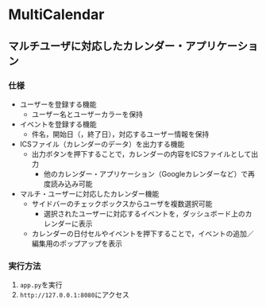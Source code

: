 # MultiCalendar
## マルチユーザに対応したカレンダー・アプリケーション

### 仕様
- ユーザーを登録する機能
  - ユーザー名とユーザーカラーを保持
- イベントを登録する機能
  - 件名，開始日（，終了日），対応するユーザー情報を保持
- ICSファイル（カレンダーのデータ）を出力する機能
  - 出力ボタンを押下することで，カレンダーの内容をICSファイルとして出力
    - 他のカレンダー・アプリケーション（Googleカレンダーなど）で再度読み込み可能
- マルチ・ユーザーに対応したカレンダー機能
  - サイドバーのチェックボックスからユーザを複数選択可能
    - 選択されたユーザーに対応するイベントを，ダッシュボード上のカレンダーに表示
  - カレンダーの日付セルやイベントを押下することで，イベントの追加／編集用のポップアップを表示
 
### 実行方法
1. `app.py`を実行
2. `http://127.0.0.1:8080`にアクセス
